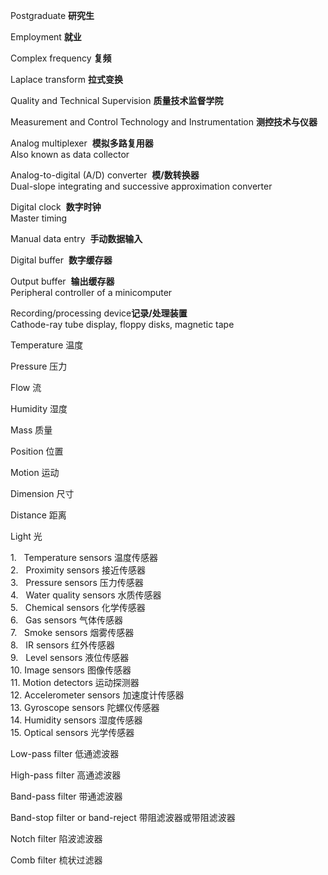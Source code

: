Postgraduate **研究生**

Employment **就业**

Complex frequency **复频**  

Laplace transform **拉式变换**  

Quality and Technical Supervision **质量技术监督学院**  

Measurement and Control Technology and Instrumentation **测控技术与仪器**  

Analog multiplexer  **模拟多路复用器**  
Also known as data collector

Analog-to-digital (A/D) converter  **模/数转换器**  
Dual-slope integrating and successive approximation converter

Digital clock  **数字时钟**  
Master timing

Manual data entry  **手动数据输入**

Digital buffer  **数字缓存器**

Output buffer  **输出缓存器**  
Peripheral controller of a minicomputer

Recording/processing device**记录/处理装置**  
Cathode-ray tube display, floppy disks, magnetic tape

Temperature 温度

Pressure 压力

Flow 流

Humidity 湿度

Mass 质量

Position 位置

Motion 运动

Dimension 尺寸

Distance 距离

Light 光


1.   Temperature sensors 温度传感器  
2.   Proximity sensors 接近传感器  
3.   Pressure sensors 压力传感器  
4.   Water quality sensors 水质传感器  
5.   Chemical sensors 化学传感器  
6.   Gas sensors 气体传感器  
7.   Smoke sensors 烟雾传感器  
8.   IR sensors 红外传感器  
9.   Level sensors 液位传感器  
10. Image sensors 图像传感器  
11. Motion detectors 运动探测器  
12. Accelerometer sensors 加速度计传感器  
13. Gyroscope sensors 陀螺仪传感器  
14. Humidity sensors 湿度传感器  
15. Optical sensors 光学传感器  

Low-pass filter 低通滤波器

High-pass filter 高通滤波器

Band-pass filter 带通滤波器

Band-stop filter or band-reject 带阻滤波器或带阻滤波器

Notch filter 陷波滤波器

Comb filter 梳状过滤器
